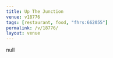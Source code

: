 ```yaml
---
title: Up The Junction
venue: v18776
tags: [restaurant, food, "fhrs:662055"]
permalink: /v/18776/
layout: venue
---
```

null